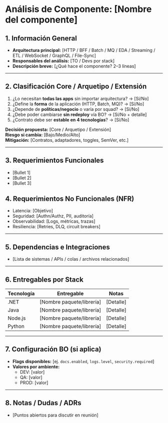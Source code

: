 # Análisis de Componente: [Nombre del componente]

## 1. Información General
- **Arquitectura principal:** [HTTP / BFF / Batch / MQ / EDA / Streaming / ETL / WebSocket / GraphQL / File-Sync]
- **Responsables del análisis:** [TO / Devs por stack]
- **Descripción breve:** [¿Qué hace el componente? 2–3 líneas]

---

## 2. Clasificación Core / Arquetipo / Extensión
1. ¿Lo necesitan **todas las apps** sin importar arquitectura? → [Sí/No]
2. ¿Define la **forma** de la aplicación (HTTP, Batch, MQ)? → [Sí/No]
3. ¿Depende de **políticas/negocio** o varía por squad? → [Sí/No]
4. ¿Debe poder cambiarse **sin redeploy** vía BO? → [Sí/No + detalle]
5. ¿Contrato debe ser **estable en 4 tecnologías**? → [Sí/No]

**Decisión propuesta:** [Core / Arquetipo / Extensión]  
**Riesgo si cambia:** [Bajo/Medio/Alto]  
**Mitigación:** [Contratos, adaptadores, toggles, SemVer, etc.]

---

## 3. Requerimientos Funcionales
- [Bullet 1]
- [Bullet 2]
- [Bullet 3]

## 4. Requerimientos No Funcionales (NFR)
- Latencia: [Objetivo]
- Seguridad: [Authn/Authz, PII, auditoría]
- Observabilidad: [Logs, métricas, trazas]
- Resiliencia: [Retries, DLQ, circuit breakers]

---

## 5. Dependencias e Integraciones
- [Lista de sistemas / APIs / colas / archivos relacionados]

---

## 6. Entregables por Stack
| Tecnología | Entregable | Notas |
|------------|------------|-------|
| .NET       | [Nombre paquete/librería] | [Detalle] |
| Java       | [Nombre paquete/librería] | [Detalle] |
| Node.js    | [Nombre paquete/librería] | [Detalle] |
| Python     | [Nombre paquete/librería] | [Detalle] |

---

## 7. Configuración BO (si aplica)
- **Flags disponibles:** [ej. `docs.enabled`, `logs.level`, `security.required`]  
- **Valores por ambiente:**  
  - DEV: [valor]  
  - QA: [valor]  
  - PROD: [valor]

---

## 8. Notas / Dudas / ADRs
- [Puntos abiertos para discutir en reunión]